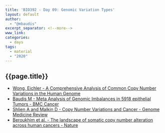 ```yaml
---
title: 'BIO392 - Day 09: Genomic Variation Types'
layout: default
author:
  - "@mbaudis"
excerpt_separator: <!--more-->
www_link:
categories:
  - days
tags:
  - material
  - "2020"
---
```


## {{page.title}}

<!--more-->

* [Wong, Eichler - A Comprehensive Analysis of Common Copy Number Variations in the Human Genome](https://internal.baudisgroup.org/pdf/2007-01-01___Wong,_Eichler__A-Comprehensive-Analysis-of-Common%20Copy-Number-Variations-in-the-Human-Genome.pdf)
* [Baudis M - Meta Analysis of Genomic Imbalances in 5918 epithelial Tumors - BMC Cancer](https://internal.baudisgroup.org/pdf/2007-12-18___Baudis-M__Meta-Analysis-of-Genomic-Imbalances-in-5918-epithelial-Tumors__BMC-Cancer.pdf)
* [Shlien A and Malkin D - Copy Number Variations and Cancer - Genome Medicine Review](https://internal.baudisgroup.org/pdf/2009-06-16___Shlien-A-and-Malkin-D__Copy-Number-Variations-and-Cancer__Genome-Medicine-Review.pdf)
* [Beroukhim et al. - The landscape of somatic copy number alteration across human cancers - Nature](https://internal.baudisgroup.org/pdf/2010-02-18___Beroukhim_et_al.__The_landscape_of_somatic_copy-number_alteration_across_human_cancers__Nature.pdf)
